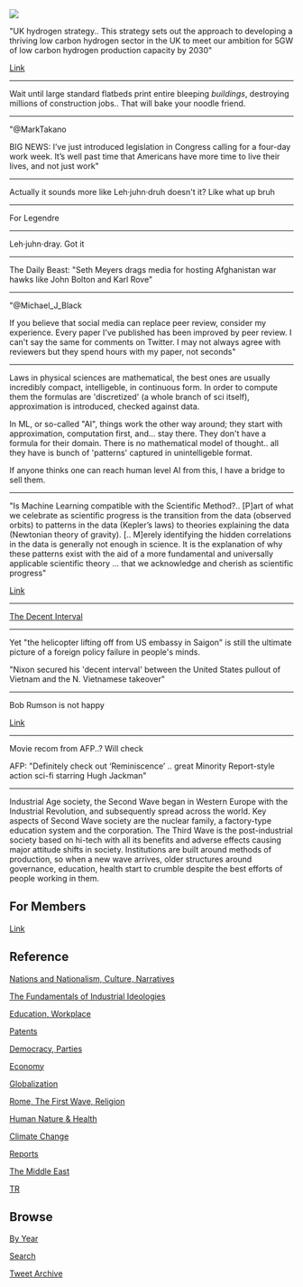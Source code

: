 
<img src="https://drive.google.com/uc?export=view&id=1B2wf9R7AMH1d7Vw6e2mucLbIQ5NSjir7"/>



"UK hydrogen strategy.. This strategy sets out the approach to
developing a thriving low carbon hydrogen sector in the UK to meet our
ambition for 5GW of low carbon hydrogen production capacity by 2030"

[Link](https://www.gov.uk/government/publications/uk-hydrogen-strategy)

---

Wait until large standard flatbeds print entire bleeping *buildings*,
destroying millions of construction jobs.. That will bake your noodle
friend.

---

"@MarkTakano

BIG NEWS: I’ve just introduced legislation in Congress calling for a
four-day work week. It’s well past time that Americans have more time
to live their lives, and not just work"

---

Actually it sounds more like Leh·juhn·druh doesn't it? Like what up bruh

---

For Legendre

---

Leh·juhn·dray. Got it

---

The Daily Beast: "Seth Meyers drags media for hosting Afghanistan war
hawks like John Bolton and Karl Rove"

---

"@Michael_J_Black

If you believe that social media can replace peer review, consider my
experience. Every paper I've published has been improved by peer
review. I can't say the same for comments on Twitter. I may not always
agree with reviewers but they spend hours with my paper, not seconds"

---

Laws in physical sciences are mathematical, the best ones are usually
incredibly compact, intelligeble, in continuous form. In order to
compute them the formulas are 'discretized' (a whole branch of sci
itself), approximation is introduced, checked against data.

In ML, or so-called "AI", things work the other way around; they start
with approximation, computation first, and... stay there. They don't
have a formula for their domain. There is no mathematical model of
thought.. all they have is bunch of 'patterns' captured in
unintelligeble format.

If anyone thinks one can reach human level AI from this, I have a
bridge to sell them.

---

"Is Machine Learning compatible with the Scientific Method?.. [P]art
of what we celebrate as scientific progress is the transition from the
data (observed orbits) to patterns in the data (Kepler’s laws) to
theories explaining the data (Newtonian theory of
gravity). [.. M]erely identifying the hidden correlations in the data
is generally not enough in science. It is the explanation of why these
patterns exist with the aid of a more fundamental and universally
applicable scientific theory ... that we acknowledge and cherish as
scientific progress"

[Link](https://medium.com/@amuthanar/is-machine-learning-compatible-with-the-scientific-method-c416e3dfa7b0)

---

[The Decent Interval](https://millercenter.org/the-presidency/educational-resources/nixon-kissinger-and-the-decent-interval)

---

Yet "the helicopter lifting off from US embassy in Saigon" is still
the ultimate picture of a foreign policy failure in people's minds.

"Nixon secured his 'decent interval' between the United States pullout
of Vietnam and the N. Vietnamese takeover"

---

Bob Rumson is not happy

[Link](https://twitter.com/BillKristol/status/1427375172311568391)

---

Movie recom from AFP..? Will check

AFP: "Definitely check out ‘Reminiscence’ .. great Minority
Report-style action sci-fi starring Hugh Jackman"

---

Industrial Age society, the Second Wave began in Western Europe with
the Industrial Revolution, and subsequently spread across the
world. Key aspects of Second Wave society are the nuclear family, a
factory-type education system and the corporation. The Third Wave is
the post-industrial society based on hi-tech with all its benefits and
adverse effects causing major attitude shifts in society. Institutions
are built around methods of production, so when a new wave arrives,
older structures around governance, education, health start to crumble
despite the best efforts of people working in them.

## For Members

[Link](https://thirdwave-members.herokuapp.com)

## Reference

[Nations and Nationalism, Culture, Narratives](/2013/02/nations-and-nationalism.md)

[The Fundamentals of Industrial Ideologies](/2011/04/fundamentals-of-industrial-ideologies.md)

[Education, Workplace](2017/09/education-workplace.md)

[Patents](/2018/09/patents.md)

[Democracy, Parties](/2016/11/democracy.md)

[Economy](/2018/05/economy.md)

[Globalization](/2018/09/globalization.md)

[Rome, The First Wave, Religion](/2017/12/rome.md)

[Human Nature & Health](/2020/07/human-nature.md)

[Climate Change](/2018/12/climate.md)

[Reports](/2019/05/reports.md)

[The Middle East](/2019/07/middleeast.md)

[TR](../tr)

## Browse

[By Year](years.md)

[Search](search.html)

[Tweet Archive](/tweets/README.md)



